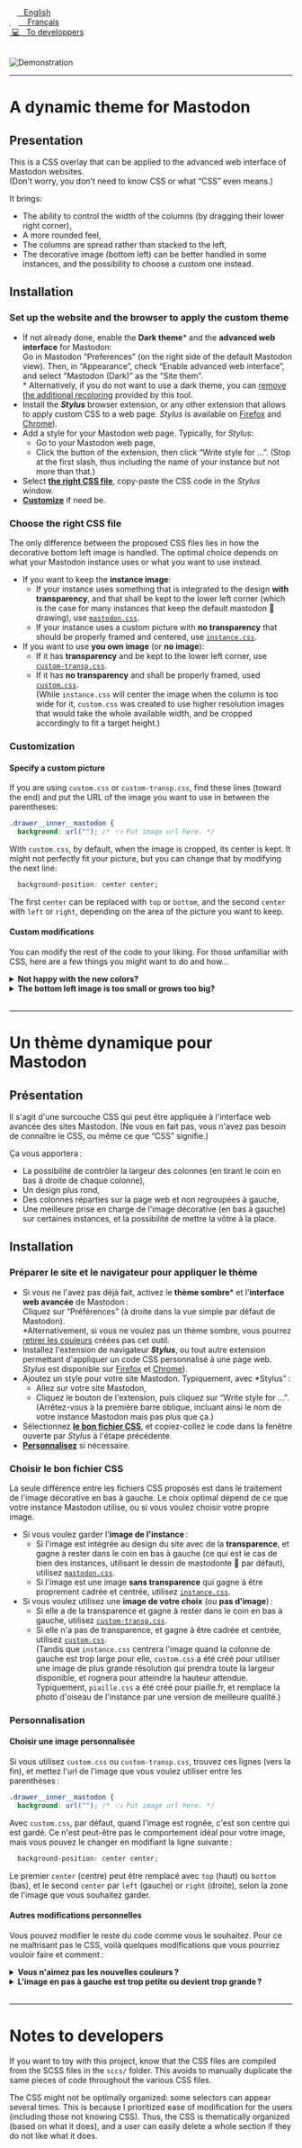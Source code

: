 
<a href="#a-dynamic-theme-for-mastodon">
<img height="14px" src="https://upload.wikimedia.org/wikipedia/commons/a/a4/Flag_of_the_United_States.svg" alt=""  />
&nbsp;&nbsp;English</a><br>

<a href="#comment-utiliser-ces-fichiers">
 <img height="14px"  src="https://upload.wikimedia.org/wikipedia/commons/c/c3/Flag_of_France.svg" alt="" />
&nbsp;&nbsp;&nbsp;Français
</a><br>

<a href="#notes-to-developers">
&nbsp;💻&nbsp;&nbsp;&nbsp;To developpers
</a><br><br>

![Demonstration](doc/mastodon.png)

---

# A dynamic theme for Mastodon

## Presentation

This is a CSS overlay that can be applied to the advanced web interface of Mastodon websites.<br>(Don't worry, you don't need to know CSS or what “CSS” even means.)

It brings:
- The ability to control the width of the columns (by dragging their lower right corner),
- A more rounded feel,
- The columns are spread rather than stacked to the left,
- The decorative image (bottom left) can be better handled in some instances, and the possibility to choose a custom one instead.

## Installation

### Set up the website and the browser to apply the custom theme

- If not already done, enable the **Dark theme**\* and the **advanced web interface** for Mastodon:
  <br>Go in Mastodon “Preferences” (on the right side of the default Mastodon view). Then, in “Appearance”, check “Enable advanced web interface”, and select “Mastodon (Dark)” as the “Site them”.
  <br>\* Alternatively, if you do not want to use a dark theme, you can [remove the additional recoloring](#no-color) provided by this tool.
- Install the ***Stylus*** browser extension, or any other extension that allows to apply custom CSS to a web page. *Stylus* is available on [Firefox](https://addons.mozilla.org/en-US/firefox/addon/styl-us/) and [Chrome](https://chrome.google.com/webstore/detail/stylus/clngdbkpkpeebahjckkjfobafhncgmne)).
- Add a style for your Mastodon web page. Typically, for *Stylus*:
  - Go to your Mastodon web page,
  - Click the button of the extension, then click “Write style for …”. (Stop at the first slash, thus including the name of your instance but not more than that.)
- Select [**the right CSS file**](#choose-the-right-css-file), copy-paste the CSS code in the *Stylus* window.
- [**Customize**](#customization) if need be.

### Choose the right CSS file

The only difference between the proposed CSS files lies in how the decorative bottom left image is handled. The optimal choice depends on what your Mastodon instance uses or what you want to use instead.

<!-- TODO choice diagram -->

- If you want to keep the **instance image**:
  - If your instance uses something that is integrated to the design **with transparency**, and that shall be kept to the lower left corner (which is the case for many instances that keep the default mastodon 🐘 drawing), use [`mastodon.css`](mastodon.css).
  - If your instance uses a custom picture with **no transparency** that should be properly framed and centered, use [`instance.css`](instance.css).
- If you want to use **you own image** (or **no image**):
  - If it has **transparency** and be kept to the lower left corner, use [`custom-transp.css`](custom-transp.css).
  - If it has **no transparency** and shall be properly framed, used [`custom.css`](custom.css).<br>
    (While `instance.css` will center the image when the column is too wide for it, `custom.css` was created to use higher resolution images that would take the whole available width, and be cropped accordingly to fit a target height.)

### Customization

#### Specify a custom picture

If you are using `custom.css` or `custom-transp.css`, find these lines (toward the end) and put the URL of the image you want to use in between the parentheses:
```css
.drawer__inner__mastodon {
  background: url(""); /* 👈 Put image url here. */
```

With `custom.css`, by default, when the image is cropped, its center is kept. It might not perfectly fit your picture, but you can change that by modifying the next line:
```css
  background-position: center center;
```
The first `center` can be replaced with `top` or `bottom`, and the second `center` with `left` or `right`, depending on the area of the picture you want to keep.

#### Custom modifications

You can modify the rest of the code to your liking. For those unfamiliar with CSS, here are a few things you might want to do and how…

<details id="no-color"><summary><strong>Not happy with the new colors?</strong></summary><p>

Just remove the whole *Recolor* section (from `/* Recolor */` to `/* Roundness */`).

If just don't like the gradient on the leftmost column, remove this:
```css
.drawer__inner {
  background: linear-gradient(0deg, $left-bottom 0%, $left-top 100%);
}
```
For keeping a slightly darker color with no gradient, you can also replace it with:
```css
.drawer__inner {
  background: #333746;
}
```

</p></details>

<details><summary><strong>The bottom left image is too small or grows too big?</strong></summary><p>

Find these lines and change the maximal height (by default, `200px`) as you see fit:
```css
.drawer__inner__mastodon {
  max-height: 200px; /* 💡 If the bottom-left picture grows to big, change that. */
```

</p></details>

<br>

---

# Un thème dynamique pour Mastodon

## Présentation

Il s'agit d'une surcouche CSS qui peut être appliquée à l'interface web avancée des sites Mastodon.
(Ne vous en fait pas, vous n'avez pas besoin de connaître le CSS, ou même ce que “CSS” signifie.)

Ça vous apportera :
- La possibilité de contrôler la largeur des colonnes (en tirant le coin en bas à droite de chaque colonne),
- Un design plus rond,
- Des colonnes réparties sur la page web et non regroupées à gauche,
- Une meilleure prise en charge de l'image décorative (en bas à gauche) sur certaines instances, et la possibilité de mettre la vôtre à la place.

## Installation

### Préparer le site et le navigateur pour appliquer le thème

- Si vous ne l'avez pas déjà fait, activez le **thème sombre**\* et l'**interface web avancée** de Mastodon :
  <br>Cliquez sur “Préférences” (à droite dans la vue simple par défaut de Mastodon).
  <br>\*Alternativement, si vous ne voulez pas un thème sombre, vous pourrez [retirer les couleurs](#pas-de-couleur) créées pas cet outil.
- Installez l'extension de navigateur ***Stylus***, ou tout autre extension permettant d'appliquer un code CSS personnalisé à une page web. *Stylus* est disponible sur [Firefox](https://addons.mozilla.org/en-US/firefox/addon/styl-us/) et [Chrome](https://chrome.google.com/webstore/detail/stylus/clngdbkpkpeebahjckkjfobafhncgmne)).
- Ajoutez un style pour votre site Mastodon. Typiquement, avec *Stylus" :
  - Allez sur votre site Mastodon,
  - Cliquez le bouton de l'extension, puis cliquez sur “Write style for …”. (Arrêtez-vous à la première barre oblique, incluant ainsi le nom de votre instance Mastodon mais pas plus que ça.)
- Sélectionnez [**le bon fichier CSS**](#choisir-le-bon-fichier-css), et copiez-collez le code dans la fenêtre ouverte par *Stylus* à l'étape précédente.
- [**Personnalisez**](#personnalisation) si nécessaire.

### Choisir le bon fichier CSS

La seule différence entre les fichiers CSS proposés est dans le traitement de l'image décorative en bas à gauche. Le choix optimal dépend de ce que votre instance Mastodon utilise, ou si vous voulez choisir votre propre image.

<!-- TODO choice diagram -->

- Si vous voulez garder l'**image de l'instance** :
  - Si l'image est intégrée au design du site avec de la **transparence**, et gagne à rester dans le coin en bas à gauche (ce qui est le cas de bien des instances, utilisant le dessin de mastodonte 🐘 par défaut), utilisez [`mastodon.css`](mastodon.css).
  - Si l'image est une image **sans transparence** qui gagne à être proprement cadrée et centrée, utilisez [`instance.css`](instance.css).
- Si vous voulez utilisez une **image de votre choix** (ou **pas d'image**) :
  - Si elle a de la transparence et gagne à rester dans le coin en bas à gauche, utilisez [`custom-transp.css`](custom-transp.css).
  - Si elle n'a pas de transparence, et gagne à être cadrée et centrée, utilisez [`custom.css`](custom.css).<br>
    (Tandis que `instance.css` centrera l'image quand la colonne de gauche est trop large pour elle, `custom.css` a été créé pour utiliser une image de plus grande résolution qui prendra toute la largeur disponible, et rognera pour atteindre la hauteur attendue. Typiquement, `piaille.css` a été créé pour piaille.fr, et remplace la photo d'oiseau de l'instance par une version de meilleure qualité.)

### Personnalisation

#### Choisir une image personnalisée

Si vous utilisez `custom.css` ou `custom-transp.css`, trouvez ces lignes (vers la fin), et mettez l'url de l'image que vous voulez utiliser entre les parenthèses :
```css
.drawer__inner__mastodon {
  background: url(""); /* 👈 Put image url here. */
```

Avec `custom.css`, par défaut, quand l'image est rognée, c'est son centre qui est gardé. Ce n'est peut-être pas le comportement idéal pour votre image, mais vous pouvez le changer en modifiant la ligne suivante :
```css
  background-position: center center;
```
Le premier `center` (centre) peut être remplacé avec `top` (haut) ou `bottom` (bas), et le second `center` par `left` (gauche) or `right` (droite), selon la zone de l'image que vous souhaitez garder.

#### Autres modifications personnelles

Vous pouvez modifier le reste du code comme vous le souhaitez. Pour ce ne maîtrisant pas le CSS, voilà quelques modifications que vous pourriez vouloir faire et comment :

<details id="pas-de-couleur"><summary><strong>Vous n'aimez pas les nouvelles couleurs ?</strong></summary><p>

Retirez simplement toute la section *Recolor* dans le code (de `/* Recolor */` à `/* Roundness */`).

Si vous n'aimez juste pas le gradient dans la colonne de gauche, retirez :
```css
.drawer__inner {
  background: linear-gradient(0deg, $left-bottom 0%, $left-top 100%);
}
```
Pour toutefois garder une couleur légèrement plus sombre mais sans gradient, vous pouvez aussi remplacer ce code par :
```css
.drawer__inner {
  background: #333746;
}
```

</p></details>

<details><summary><strong>L'image en pas à gauche est trop petite ou devient trop grande ?</strong></summary><p>

Cherchez ces lignes et changez la hauteur maximale (`max-height`, qui est par défaut à 200 px) comme vous le souhaitez :
```css
.drawer__inner__mastodon {
  max-height: 200px; /* 💡 If the bottom-left picture grows to big, change that. */
```

</p></details>

<br>

---

# Notes to developers

If you want to toy with this project, know that the CSS files are compiled from the SCSS files in the `sccs/` folder.
This avoids to manually duplicate the same pieces of code throughout the various CSS files.

The CSS might not be optimally organized: some selectors can appear several times.
This is because I prioritized ease of modification for the users (including those not knowing CSS).
Thus, the CSS is thematically organized (based on what it does), and a user can easily delete a whole section if they do not like what it does.
